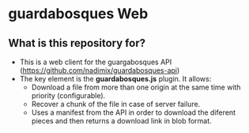 # guardabosques Web

## What is this repository for? ##
* This is a web client for the guargabosques API (https://github.com/nadimix/guardabosques-api)
* The key element is the **guardabosques.js** plugin. It allows:
  * Download a file from more than one origin at the same time with priority (configurable).
  * Recover a chunk of the file in case of server failure.
  * Uses a manifest from the API in order to download the diferent pieces and then returns a download link in blob format.
